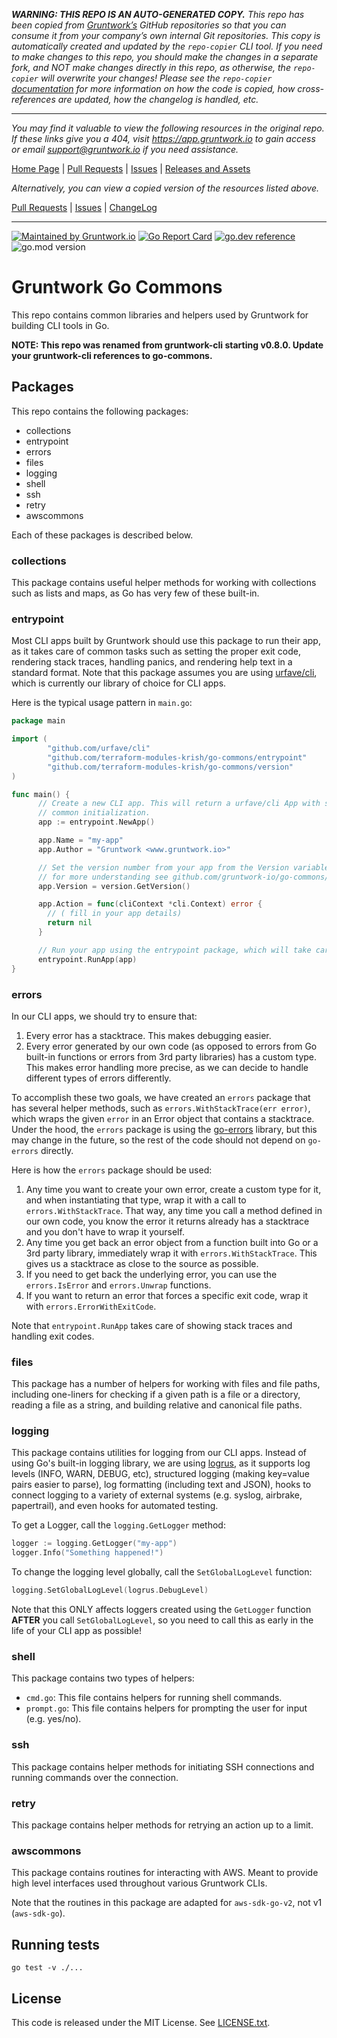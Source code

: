***WARNING: THIS REPO IS AN AUTO-GENERATED COPY.*** *This repo has been copied from [Gruntwork’s](https://gruntwork.io/) GitHub repositories so that you can consume it from your company’s own internal Git repositories. This copy is automatically created and updated by the `repo-copier` CLI tool. If you need to make changes to this repo, you should make the changes in a separate fork, and NOT make changes directly in this repo, as otherwise, the `repo-copier` will overwrite your changes! Please see the `repo-copier` [documentation](https://github.com/terraform-modules-krish/repo-copier) for more information on how the code is copied, how cross-references are updated, how the changelog is handled, etc.*

***

_You may find it valuable to view the following resources in the original repo. If these links give you a 404, visit https://app.gruntwork.io to gain access or email support@gruntwork.io if you need assistance._

[Home Page](https://github.com/gruntwork-io/go-commons/) |
[Pull Requests](https://github.com/gruntwork-io/go-commons/pulls) |
[Issues](https://github.com/gruntwork-io/go-commons/issues) |
[Releases and Assets](https://github.com/gruntwork-io/go-commons/releases)

_Alternatively, you can view a copied version of the resources listed above._

[Pull Requests](https://github.com/terraform-modules-krish/go-commons/blob/master/.github/PULL_REQUESTS.md) |
[Issues](https://github.com/terraform-modules-krish/go-commons/blob/master/.github/ISSUES.md) |
[ChangeLog](https://github.com/terraform-modules-krish/go-commons/blob/master/.github/CHANGELOG.md)

***

[![Maintained by Gruntwork.io](https://img.shields.io/badge/maintained%20by-gruntwork.io-%235849a6.svg)](https://gruntwork.io/?ref=repo_go-commons)
[![Go Report Card](https://goreportcard.com/badge/github.com/gruntwork-io/go-commons)](https://goreportcard.com/report/github.com/gruntwork-io/go-commons)
[![go.dev reference](https://img.shields.io/badge/go.dev-reference-007d9c?logo=go&logoColor=white&style=flat-square)](https://pkg.go.dev/mod/github.com/gruntwork-io/go-commons?tab=overview)
![go.mod version](https://img.shields.io/github/go-mod/go-version/gruntwork-io/go-commons)

# Gruntwork Go Commons

This repo contains common libraries and helpers used by Gruntwork for building CLI tools in Go.

**NOTE: This repo was renamed from gruntwork-cli starting v0.8.0. Update your gruntwork-cli references to go-commons.**

## Packages

This repo contains the following packages:

* collections
* entrypoint
* errors
* files
* logging
* shell
* ssh
* retry
* awscommons

Each of these packages is described below.

### collections

This package contains useful helper methods for working with collections such as lists and maps, as Go has very few of
these built-in.

### entrypoint

Most CLI apps built by Gruntwork should use this package to run their app, as it takes
care of common tasks such as setting the proper exit code, rendering stack
traces, handling panics, and rendering help text in a standard format. Note
that this package assumes you are using
[urfave/cli](https://github.com/urfave/cli), which is currently our library of
choice for CLI apps.

Here is the typical usage pattern in `main.go`:

```go
package main

import (
        "github.com/urfave/cli"
        "github.com/terraform-modules-krish/go-commons/entrypoint"
        "github.com/terraform-modules-krish/go-commons/version"
)

func main() {
      // Create a new CLI app. This will return a urfave/cli App with some
      // common initialization.
      app := entrypoint.NewApp()

      app.Name = "my-app"
      app.Author = "Gruntwork <www.gruntwork.io>"

      // Set the version number from your app from the Version variable that is passed in at build time in `version` package
      // for more understanding see github.com/gruntwork-io/go-commons/version
      app.Version = version.GetVersion()

      app.Action = func(cliContext *cli.Context) error {
        // ( fill in your app details)
        return nil
      }

      // Run your app using the entrypoint package, which will take care of exit codes, stack traces, and panics
      entrypoint.RunApp(app)
}
```

### errors

In our CLI apps, we should try to ensure that:

1. Every error has a stacktrace. This makes debugging easier.
1. Every error generated by our own code (as opposed to errors from Go built-in functions or errors from 3rd party
   libraries) has a custom type. This makes error handling more precise, as we can decide to handle different types of
   errors differently.

To accomplish these two goals, we have created an `errors` package that has several helper methods, such as
`errors.WithStackTrace(err error)`, which wraps the given `error` in an Error object that contains a stacktrace. Under
the hood, the `errors` package is using the [go-errors](https://github.com/go-errors/errors) library, but this may
change in the future, so the rest of the code should not depend on `go-errors` directly.

Here is how the `errors` package should be used:

1. Any time you want to create your own error, create a custom type for it, and when instantiating that type, wrap it
   with a call to `errors.WithStackTrace`. That way, any time you call a method defined in our own code, you know the
   error it returns already has a stacktrace and you don't have to wrap it yourself.
1. Any time you get back an error object from a function built into Go or a 3rd party library, immediately wrap it with
   `errors.WithStackTrace`. This gives us a stacktrace as close to the source as possible.
1. If you need to get back the underlying error, you can use the `errors.IsError` and `errors.Unwrap` functions.
1. If you want to return an error that forces a specific exit code, wrap it with `errors.ErrorWithExitCode`.

Note that `entrypoint.RunApp` takes care of showing stack traces and handling exit codes.

### files

This package has a number of helpers for working with files and file paths, including one-liners for checking if a
given path is a file or a directory, reading a file as a string, and building relative and canonical file paths.

### logging

This package contains utilities for logging from our CLI apps. Instead of using Go's built-in logging library, we are
using [logrus](github.com/sirupsen/logrus), as it supports log levels (INFO, WARN, DEBUG, etc), structured logging
(making key=value pairs easier to parse), log formatting (including text and JSON), hooks to connect logging to a
variety of external systems (e.g. syslog, airbrake, papertrail), and even hooks for automated testing.

To get a Logger, call the `logging.GetLogger` method:

```go
logger := logging.GetLogger("my-app")
logger.Info("Something happened!")
```

To change the logging level globally, call the `SetGlobalLogLevel` function:

```go
logging.SetGlobalLogLevel(logrus.DebugLevel)
```

Note that this ONLY affects loggers created using the `GetLogger` function **AFTER** you call `SetGlobalLogLevel`, so
you need to call this as early in the life of your CLI app as possible!

### shell

This package contains two types of helpers:

* `cmd.go`: This file contains helpers for running shell commands.
* `prompt.go`: This file contains helpers for prompting the user for input (e.g. yes/no).

### ssh

This package contains helper methods for initiating SSH connections and running commands over the connection.

### retry

This package contains helper methods for retrying an action up to a limit.

### awscommons

This package contains routines for interacting with AWS. Meant to provide high level interfaces used throughout various Gruntwork CLIs.

Note that the routines in this package are adapted for `aws-sdk-go-v2`, not v1 (`aws-sdk-go`).


## Running tests

```
go test -v ./...
```

## License

This code is released under the MIT License. See [LICENSE.txt](LICENSE.txt).
